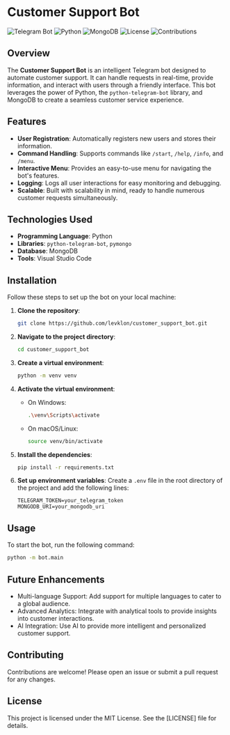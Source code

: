 # Customer Support Bot

![Telegram Bot](https://img.shields.io/badge/Telegram-Bot-blue.svg)
![Python](https://img.shields.io/badge/Python-3.8%2B-blue.svg)
![MongoDB](https://img.shields.io/badge/MongoDB-Database-brightgreen.svg)
![License](https://img.shields.io/badge/License-MIT-blue.svg)
![Contributions](https://img.shields.io/badge/Contributions-Welcome-brightgreen.svg)

## Overview

The **Customer Support Bot** is an intelligent Telegram bot designed to automate customer support. It can handle requests in real-time, provide information, and interact with users through a friendly interface. This bot leverages the power of Python, the `python-telegram-bot` library, and MongoDB to create a seamless customer service experience.

## Features

- **User Registration**: Automatically registers new users and stores their information.
- **Command Handling**: Supports commands like `/start`, `/help`, `/info`, and `/menu`.
- **Interactive Menu**: Provides an easy-to-use menu for navigating the bot's features.
- **Logging**: Logs all user interactions for easy monitoring and debugging.
- **Scalable**: Built with scalability in mind, ready to handle numerous customer requests simultaneously.

## Technologies Used

- **Programming Language**: Python
- **Libraries**: `python-telegram-bot`, `pymongo`
- **Database**: MongoDB
- **Tools**: Visual Studio Code

## Installation

Follow these steps to set up the bot on your local machine:

1. **Clone the repository**:
    ```sh
    git clone https://github.com/levklon/customer_support_bot.git
    ```

2. **Navigate to the project directory**:
    ```sh
    cd customer_support_bot
    ```

3. **Create a virtual environment**:
    ```sh
    python -m venv venv
    ```

4. **Activate the virtual environment**:
    - On Windows:
      ```sh
      .\venv\Scripts\activate
      ```
    - On macOS/Linux:
      ```sh
      source venv/bin/activate
      ```

5. **Install the dependencies**:
    ```sh
    pip install -r requirements.txt
    ```

6. **Set up environment variables**:
    Create a `.env` file in the root directory of the project and add the following lines:
    ```
    TELEGRAM_TOKEN=your_telegram_token
    MONGODB_URI=your_mongodb_uri
    ```
    
## Usage

   To start the bot, run the following command:
   ```sh
   python -m bot.main
   ```

## Future Enhancements

- Multi-language Support: Add support for multiple languages to cater to a global audience.
- Advanced Analytics: Integrate with analytical tools to provide insights into customer interactions.
- AI Integration: Use AI to provide more intelligent and personalized customer support.

## Contributing

Contributions are welcome! Please open an issue or submit a pull request for any changes.


## License

This project is licensed under the MIT License. See the [LICENSE] file for details.




